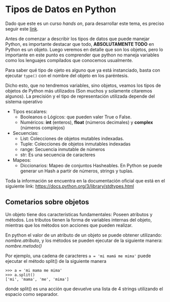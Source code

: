 # Tipos de Datos en Python

Dado que este es un curso _hands on_, para desarrollar este tema, es preciso seguir este [link](./2-tipos-de-datos.ipynb). 

Antes de comenzar a describir los tipos de datos que puede manejar Python, es importante destacar que todo, **ABSOLUTAMENTE TODO** en Python es un objeto. Luego veremos en detalle que son los objetos, pero lo importante en este punto es comprender que python no maneja variables como los lenguajes compilados que conocemos usualmente.

Para saber qué tipo de ojeto es alguno que ya está instanciado, basta con ejecutar ```type()``` con el nombre del objeto en los paréntesis.

Dicho esto, que no tendremos variables, sino objetos, veamos los tipos de objetos de Python más utilizados (Son muchos y solamente citaremos algunos). La precisión y el tipo de representación utilizada depende del sistema operativo 

* Tipos escalares: 
    *   Booleanos o Lógicos: que pueden valer True o False.
    *   Numéricos: **int** (enteros), **float** (números decimales) y **complex** (números complejos)
* Secuencias:
    *   List: Colecciones de objetos mutables indexadas.
    *   Tuple: Colecciones de objetos inmutables indexadas
    *   range: Secuencia inmutable de números
    *   str: Es una secuencia de caracteres
* Mapeos:
    * Diccionarios: Mapeo de conjuntos Hasheables. En Python se puede generar un Hash a partir de números, strings y tuplas.


Toda la información se encuentra en la documentación oficial que está en el siguiente link: https://docs.python.org/3/library/stdtypes.html

## Cometarios sobre objetos
Un objeto tiene dos características fundamentales: Poseen atributos y métodos. Los tributos tienen la forma de variables internas del objeto, mientras que los métodos son acciones que pueden realizar. 

En python el valor de un atributo de un objeto se puede obtener utilizando: _nombre.atributo_, y los métodos se pueden ejecutar de la siguiente manera: _nombre.metodo()_

Por ejemplo, una cadena de caracteres ```a = 'mi mamá me mima'``` puede ejecutar el método split() de la siguiente manera
```
>>> a = 'mi mama me mima'
>>> a.split()
['mi', 'mama', 'me', 'mima']
```
donde split() es una acción que devuelve una lista de 4 strings utilizando el espacio como separador.

